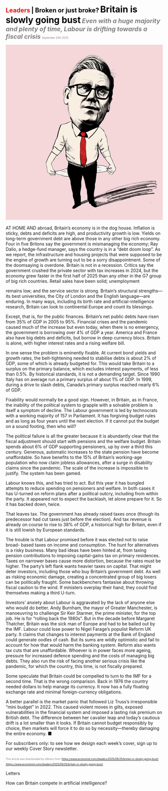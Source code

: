 <span style="color:#E3120B; font-size:14.9pt; font-weight:bold;">Leaders</span> <span style="color:#000000; font-size:14.9pt; font-weight:bold;">| Broken or just broke?</span>
<span style="color:#000000; font-size:21.0pt; font-weight:bold;">Britain is slowly going bust</span>
<span style="color:#808080; font-size:14.9pt; font-weight:bold; font-style:italic;">Even with a huge majority and plenty of time, Labour is drifting towards a fiscal crisis</span>
<span style="color:#808080; font-size:6.2pt;">September 25th 2025</span>

![](../images/009_Britain_is_slowly_going_bust/p0035_img01.jpeg)

AT HOME AND abroad, Britain’s economy is in the dog house. Inflation is sticky, debts and deficits are high, and productivity growth is low. Yields on long-term government debt are above those in any other big rich economy. Four in five Britons say the government is mismanaging the economy; Ray Dalio, a hedge-fund manager, says the country is in a “debt doom loop”. As we report, the infrastructure and housing projects that were supposed to be the engine of growth are turning out to be a sorry disappointment. Some of the doomsaying is overdone. Britain is not in a recession. Critics say the government crushed the private sector with tax increases in 2024, but the economy grew faster in the first half of 2025 than any other in the G7 group of big rich countries. Retail sales have been solid; unemployment

remains low; and the service sector is strong. Britain’s structural strengths— its best universities, the City of London and the English language—are enduring. In many ways, including its birth rate and artificial-intelligence research, Britain can look to continental Europe and count its blessings.

Except, that is, for the public finances. Britain’s net public debts have risen from 35% of GDP in 2005 to 95%. Financial crises and the pandemic caused much of the increase but even today, when there is no emergency, the government is borrowing over 4% of GDP a year. America and France also have big debts and deficits, but borrow in deep currency blocs. Britain is alone, with higher interest rates and a rising welfare bill.

In one sense the problem is eminently fixable. At current bond yields and growth rates, the belt-tightening needed to stabilise debts is about 2% of GDP, some of which is already budgeted for. This would take Britain to a surplus on the primary balance, which excludes interest payments, of less than 0.5%. By historical standards, it is not a demanding target. Since 1990 Italy has on average run a primary surplus of about 1% of GDP. In 1999, during a drive to slash debts, Canada’s primary surplus reached nearly 6% of GDP.

Fixability would normally be a good sign. However, in Britain, as in France, the inability of the political system to grapple with a solvable problem is itself a symptom of decline. The Labour government is led by technocrats with a working majority of 157 in Parliament. It has forgiving budget rules and as long as four years until the next election. If it cannot put the budget on a sound footing, then who will?

The political failure is all the greater because it is abundantly clear that the fiscal adjustment should start with pensions and the welfare budget. Britain spends about 6% of GDP supporting pensioners, up by over a third this century. Generous, automatic increases to the state pension have become unaffordable. So have benefits to the 15% of Britain’s working-age population who now claim jobless allowances, after a surge in disability claims since the pandemic. The scale of the increase is impossible to justify. The system has been gamed.

Labour knows this, and has tried to act. But this year it has bungled attempts to reduce spending on pensioners and welfare. In both cases it has U-turned on reform plans after a political outcry, including from within the party. It appeared not to expect the backlash, let alone prepare for it. So it has backed down, twice.

That leaves tax. The government has already raised taxes once (though its predecessor had cut taxes just before the election). And tax revenue is already on course to rise to 38% of GDP, a historical high for Britain, even if it is still lowish by European standards.

The trouble is that Labour promised before it was elected not to raise broad- based taxes on income and consumption. The hunt for alternatives is a risky business. Many bad ideas have been hinted at, from taxing pension contributions to imposing capital-gains tax on primary residences. Taxes on narrower bases cause more distortion, because the rates must be higher. The party’s left flank wants heavier taxes on capital. That might deter investors, including those who buy Britain’s government debt. As well as risking economic damage, creating a concentrated group of big losers can be politically fraught. Some backbenchers fantasise about throwing fiscal caution to the wind. If ministers overplay their hand, they could find themselves making a third U-turn.

Investors’ anxiety about Labour is aggravated by the lack of anyone else who would do better. Andy Burnham, the mayor of Greater Manchester, is manoeuvring to challenge Sir Keir Starmer, the prime minister, for the top job. He is for “rolling back the 1980s”. But in the decade before Margaret Thatcher, Britain was the sick man of Europe and had to be bailed out by the IMF. Labour could lose power to Nigel Farage’s populist Reform UK party. It claims that changes to interest payments at the Bank of England could generate oodles of cash. But its sums are wildly optimistic and fail to account for how that would harm the banking system. Reform also wants tax cuts that are unaffordable. Whoever is in power faces more ageing, pressure for increased defence spending and the costs of managing big debts. They also run the risk of facing another serious crisis like the pandemic, for which the country, this time, is not fiscally prepared.

Some speculate that Britain could be compelled to turn to the IMF for a second time. That is the wrong comparison. Back in 1976 the country needed dollars to help manage its currency. It now has a fully floating exchange rate and minimal foreign-currency obligations.

A better parallel is the market panic that followed Liz Truss’s irresponsible “mini budget” in 2022. This caused violent moves in gilts, exposed vulnerabilities in the financial system and imposed a lasting risk premium on British debt. The difference between her cavalier leap and today’s cautious drift is a lot smaller than it looks. If Britain cannot budget responsibly by choice, then markets will force it to do so by necessity—thereby damaging the entire economy. ■

For subscribers only: to see how we design each week’s cover, sign up to our weekly Cover Story newsletter.

<span style="color:#808080; font-size:6.2pt;">This article was downloaded by zlibrary from [https://www.economist.com//leaders/2025/09/25/britain-is-slowly-going-bust](https://www.economist.com//leaders/2025/09/25/britain-is-slowly-going-bust)</span>

Letters

How can Britain compete in artificial intelligence?